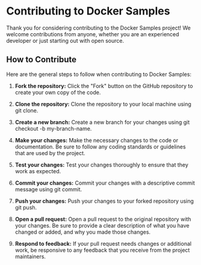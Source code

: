 # **Contributing to Docker Samples**
Thank you for considering contributing to the Docker Samples project! We welcome contributions from anyone, whether you are an experienced developer or just starting out with open source.

## How to Contribute
Here are the general steps to follow when contributing to Docker Samples:

1. **Fork the repository:** Click the "Fork" button on the GitHub repository to create your own copy of the code.

2. **Clone the repository:** Clone the repository to your local machine using git clone.

3. **Create a new branch:** Create a new branch for your changes using git checkout -b my-branch-name.

4. **Make your changes:** Make the necessary changes to the code or documentation. Be sure to follow any coding standards or guidelines that are used by the project.

5. **Test your changes:** Test your changes thoroughly to ensure that they work as expected.

6. **Commit your changes:** Commit your changes with a descriptive commit message using git commit.

7. **Push your changes:** Push your changes to your forked repository using git push.

8. **Open a pull request:** Open a pull request to the original repository with your changes. Be sure to provide a clear description of what you have changed or added, and why you made those changes.

9. **Respond to feedback:** If your pull request needs changes or additional work, be responsive to any feedback that you receive from the project maintainers.
